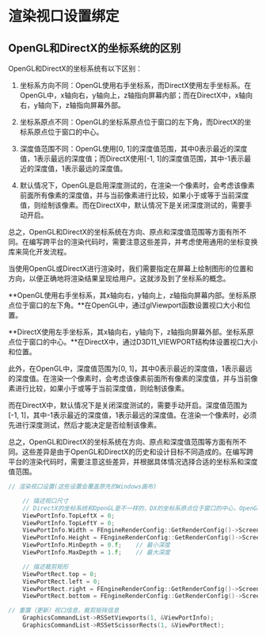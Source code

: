 # 渲染视口设置绑定

## OpenGL和DirectX的坐标系统的区别

OpenGL和DirectX的坐标系统有以下区别：

1. 坐标系方向不同：OpenGL使用右手坐标系，而DirectX使用左手坐标系。在OpenGL中，x轴向右，y轴向上，z轴指向屏幕内部；而在DirectX中，x轴向右，y轴向下，z轴指向屏幕外部。

2. 坐标系原点不同：OpenGL的坐标系原点位于窗口的左下角，而DirectX的坐标系原点位于窗口的中心。

3. 深度值范围不同：OpenGL使用[0, 1]的深度值范围，其中0表示最近的深度值，1表示最远的深度值；而DirectX使用[-1, 1]的深度值范围，其中-1表示最近的深度值，1表示最远的深度值。

4. 默认情况下，OpenGL是启用深度测试的，在渲染一个像素时，会考虑该像素前面所有像素的深度值，并与当前像素进行比较，如果小于或等于当前深度值，则绘制该像素。而在DirectX中，默认情况下是关闭深度测试的，需要手动开启。

总之，OpenGL和DirectX的坐标系统在方向、原点和深度值范围等方面有所不同。在编写跨平台的渲染代码时，需要注意这些差异，并考虑使用通用的坐标变换库来简化开发流程。

当使用OpenGL或DirectX进行渲染时，我们需要指定在屏幕上绘制图形的位置和方向，以便正确地将渲染结果呈现给用户。这就涉及到了坐标系的概念。

**OpenGL使用右手坐标系，其x轴向右，y轴向上，z轴指向屏幕内部。坐标系原点位于窗口的左下角。**在OpenGL中，通过glViewport函数设置视口大小和位置。

**DirectX使用左手坐标系，其x轴向右，y轴向下，z轴指向屏幕外部。坐标系原点位于窗口的中心。**在DirectX中，通过D3D11_VIEWPORT结构体设置视口大小和位置。

此外，在OpenGL中，深度值范围为[0, 1]，其中0表示最近的深度值，1表示最远的深度值。在渲染一个像素时，会考虑该像素前面所有像素的深度值，并与当前像素进行比较，如果小于或等于当前深度值，则绘制该像素。

而在DirectX中，默认情况下是关闭深度测试的，需要手动开启。深度值范围为[-1, 1]，其中-1表示最近的深度值，1表示最远的深度值。在渲染一个像素时，必须先进行深度测试，然后才能决定是否绘制该像素。

总之，OpenGL和DirectX的坐标系统在方向、原点和深度值范围等方面有所不同。这些差异是由于OpenGL和DirectX的历史和设计目标不同造成的。在编写跨平台的渲染代码时，需要注意这些差异，并根据具体情况选择合适的坐标系和深度值范围。

```c++
// 渲染视口设置(这些设置会覆盖原先的Windows画布)

	// 描述视口尺寸
	// DirectX的坐标系统和OpenGL是不一样的，DX的坐标系原点位于窗口的中心，OpenGL的坐标原点是在屏幕的左下角
	ViewPortInfo.TopLeftX = 0;
	ViewPortInfo.TopLeftY = 0;
	ViewPortInfo.Width = FEngineRenderConfig::GetRenderConfig()->ScreenWidth;
	ViewPortInfo.Height = FEngineRenderConfig::GetRenderConfig()->ScreenHeight;
	ViewPortInfo.MinDepth = 0.f;	// 最小深度
	ViewPortInfo.MaxDepth = 1.f;	// 最大深度

	// 描述裁剪矩形
	ViewPortRect.top = 0;
	ViewPortRect.left = 0;
	ViewPortRect.right = FEngineRenderConfig::GetRenderConfig()->ScreenWidth;
	ViewPortRect.bottom = FEngineRenderConfig::GetRenderConfig()->ScreenHeight;

// 重置（更新）视口信息，裁剪矩阵信息
	GraphicsCommandList->RSSetViewports(1, &ViewPortInfo);
	GraphicsCommandList->RSSetScissorRects(1, &ViewPortRect);

```

